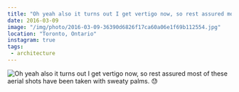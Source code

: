 ```yaml
---
title: "Oh yeah also it turns out I get vertigo now, so rest assured most of these aerial shots have been taken with sweaty palms. 😓"
date: 2016-03-09
image: "/img/photo/2016-03-09-36390d6826f17ca60a06e1f69b112554.jpg"
location: "Toronto, Ontario"
instagram: true
tags:
 - architecture
---
```


![Oh yeah also it turns out I get vertigo now, so rest assured most of these aerial shots have been taken with sweaty palms. 😓](/img/photo/2016-03-09-36390d6826f17ca60a06e1f69b112554.jpg)
